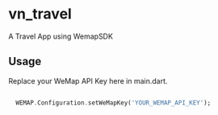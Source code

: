 # vn_travel

A Travel App using WemapSDK

## Usage
Replace your WeMap API Key here in main.dart.

```dart

  WEMAP.Configuration.setWeMapKey('YOUR_WEMAP_API_KEY');

```